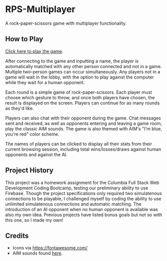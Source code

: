 # RPS-Multiplayer
A rock-paper-scissors game with multiplayer functionality. 

## How to Play
[Click here to play the game](https://evansimonross.github.io/RPS-Multiplayer/).

After connecting to the game and inputting a name, the player is automatically matched with any other person connected and not in a game. Multiple two-person games can occur simultaneously. Any players not in a game will wait in the lobby, with the option to play against the computer while they wait for a human opponent. 

Each round is a simple game of rock-paper-scissors. Each player must choose which gesture to throw, and once both players have chosen, the result is displayed on the screen. Players can continue for as many rounds as they'd like.

Players can also chat with their opponent during the game. Chat messages sent and received, as well as opponents entering and leaving a game room, play the classic AIM sounds. The game is also themed with AIM's "I'm blue, you're red" color scheme. 

The names of players can be clicked to display all their stats from their current browsing session, including total wins/losses/draws against human opponents and against the AI. 

## Project History
This project was a homework assignment for the Columbia Full Stack Web Development Coding Bootcamp, testing our preliminary ability to use Firebase. Though the project specifications only required two simulatenous connections to be playable, I challenged myself by coding the ability to use unlimited simulatenous connections and automatic matching. The introduction of an AI opponent when no human opponent is available was also my own idea. Previous projects have listed bonus goals but not so with this one, so I made my own! 

## Credits
- Icons via <https://fontawesome.com/>
- AIM sounds found [here](http://gauss.ececs.uc.edu/Courses/c653/lectures/AIM/sound/).